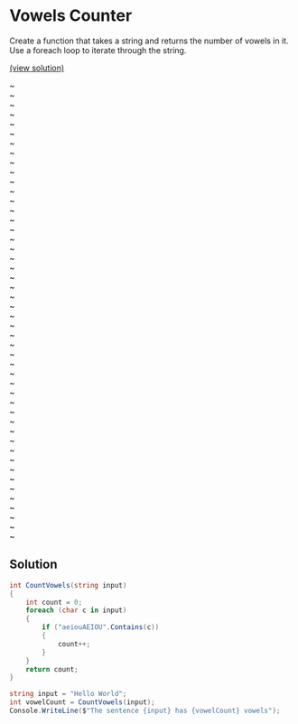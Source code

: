 # Vowels Counter

Create a function that takes a string and returns the number of vowels in it. Use a foreach loop to iterate through the string.

[(view solution)](#solution)

~  
~  
~  
~  
~  
~  
~  
~  
~  
~  
~  
~  
~  
~  
~  
~  
~  
~  
~  
~  
~  
~  
~  
~  
~  
~  
~  
~  
~  
~  
~  
~  
~  
~  
~  
~  
~  
~  
~  
~  
~  
~  
~  
~  
~  
~  
~  
~  

## Solution

```csharp
int CountVowels(string input)
{
	int count = 0;
	foreach (char c in input)
	{
		if ("aeiouAEIOU".Contains(c))
		{
			count++;
		}
	}
	return count;
}

string input = "Hello World";
int vowelCount = CountVowels(input);
Console.WriteLine($"The sentence {input} has {vowelCount} vowels");
```